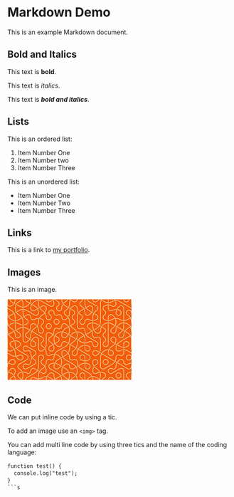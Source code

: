 # Markdown Demo

This is an example Markdown document.

## Bold and Italics

This text is **bold**.

This text is _italics_.

This text is **_bold and italics_**.

## Lists

This is an ordered list:

1. Item Number One
2. Item Number two
3. Item Number Three

This is an unordered list:

- Item Number One
- Item Number Two
- Item Number Three

## Links

This is a link to [my portfolio](https://github.com/kexinsun82).

## Images

This is an image.

![Image1](image1.jpeg)

## Code

We can put inline code by using a tic.

To add an image use an `<img>` tag.

You can add multi line code by using three tics and the name of the coding language:

```
function test() {
  console.log("test");
}
```s

